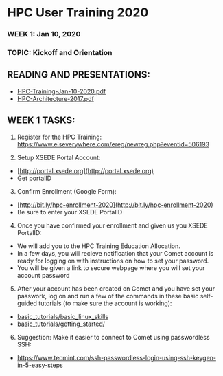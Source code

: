 # HPC User Training 2020
### WEEK 1: Jan 10, 2020
### TOPIC:  Kickoff and Orientation

## READING AND PRESENTATIONS:
* [HPC-Training-Jan-10-2020.pdf](./HPC-Students-Kickoff-Mtg-01-18-2019.pdf)
* [HPC-Architecture-2017.pdf](./HPC-Architecture-2017.pdf)

## WEEK 1 TASKS:
1. Register for the HPC Training:
https://www.eiseverywhere.com/ereg/newreg.php?eventid=506193


2. Setup XSEDE Portal Account:
* [http://portal.xsede.org](http://portal.xsede.org)
* Get portalID

3. Confirm Enrollment (Google Form):
* [http://bit.ly/hpc-enrollment-2020](http://bit.ly/hpc-enrollment-2020)
* Be sure to enter your XSEDE PortalID

4. Once you have confirmed your enrollment and given us you XSEDE PortalID:
* We will add you to the HPC Training Education Allocation.
* In a few days, you will recieve notification that your Comet account is ready for logging on with instructions on how to set your password.
* You will be given a link to secure webpage where you will set your account password


5. After your account has been created on Comet and you have set your passwork, log on and run a few of the commands in these basic self-guided tutorials (to make sure the account is working):
* [basic_tutorials/basic_linux_skills](https://github.com/sdsc-hpc-students/hpc-training-2020/tree/master/basic_tutorials/basic_linux_skills)
* [basic_tutorials/getting_started/](https://github.com/sdsc-hpc-students/hpc-training-2020/tree/master/basic_tutorials/getting_started)


6. Suggestion:  Make it easier to connect to Comet using passwordless SSH:   
* https://www.tecmint.com/ssh-passwordless-login-using-ssh-keygen-in-5-easy-steps
